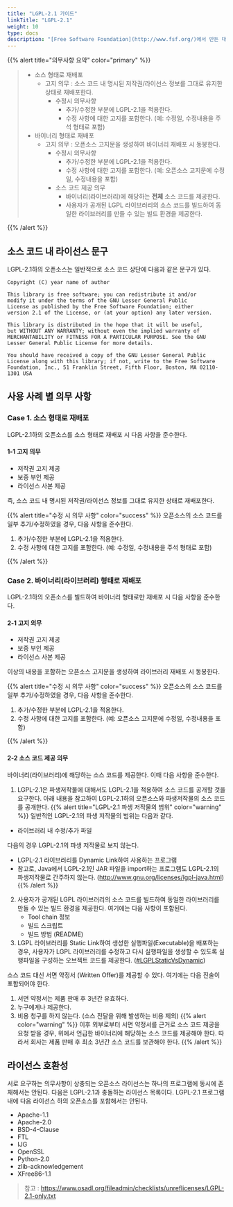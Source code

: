 ```yaml
---
title: "LGPL-2.1 가이드"
linkTitle: "LGPL-2.1"
weight: 10
type: docs
description: "[Free Software Foundation](http://www.fsf.org/)에서 만든 대표적인 Weak Copyleft 라이선스인 [LGPL-2.1](https://www.gnu.org/licenses/old-licenses/lgpl-2.1.html)은 재배포 시 소스 코드 공개를 요구하지만, LGPL Library를 Dynamic Link하여 사용하면 자사의 코드는 공개 대상에 포함되지 않는다. "
---
```


{{% alert title="의무사항 요약" color="primary" %}}
<div class="-bg-100 p-3">

> - 소스 형태로 재배포 
>   - 고지 의무 : 소스 코드 내 명시된 저작권/라이선스 정보를 그대로 유지한 상태로 재배포한다. 
>     - 수정시 의무사항 
>       - 추가/수정한 부분에 LGPL-2.1을 적용한다.
>       - 수정 사항에 대한 고지를 포함한다. (예: 수정일, 수정내용을 주석 형태로 포함)
> - 바이너리 형태로 재배포 
>   - 고지 의무 : 오픈소스 고지문을 생성하여 바이너리 재배포 시 동봉한다. 
>     - 수정시 의무사항
>       - 추가/수정한 부분에 LGPL-2.1을 적용한다.
>       - 수정 사항에 대한 고지를 포함한다. (예: 오픈소스 고지문에 수정일, 수정내용을 포함)
>     - 소스 코드 제공 의무
>       - <span class="-text-warning">바이너리(라이브러리)에 해당하는 **전체** 소스 코드를 제공한다.</span>
>       - 사용자가 공개된 LGPL 라이브러리의 소스 코드를 빌드하여 동일한 라이브러리를 만들 수 있는  <span class="-text-warning">빌드 환경</span>을 제공한다.

</div>
{{% /alert %}}

## 소스 코드 내 라이선스 문구
LGPL-2.1하의 오픈소스는 일반적으로 소스 코드 상단에 다음과 같은 문구가 있다. 

~~~
Copyright (C) year name of author
 
This library is free software; you can redistribute it and/or
modify it under the terms of the GNU Lesser General Public
License as published by the Free Software Foundation; either
version 2.1 of the License, or (at your option) any later version.
 
This library is distributed in the hope that it will be useful,
but WITHOUT ANY WARRANTY; without even the implied warranty of
MERCHANTABILITY or FITNESS FOR A PARTICULAR PURPOSE. See the GNU
Lesser General Public License for more details.
 
You should have received a copy of the GNU Lesser General Public
License along with this library; if not, write to the Free Software
Foundation, Inc., 51 Franklin Street, Fifth Floor, Boston, MA 02110-1301 USA
~~~

## 사용 사례 별 의무 사항
### Case 1. 소스 형태로 재배포 
LGPL-2.1하의 오픈소스를 소스 형태로 재배포 시 다음 사항을 준수한다.

#### 1-1 고지 의무
* 저작권 고지 제공
* 보증 부인 제공
* 라이선스 사본 제공

즉, 소스 코드 내 명시된 저작권/라이선스 정보를 그대로 유지한 상태로 재배포한다. 


{{% alert title="수정 시 의무 사항" color="success" %}}
오픈소스의 소스 코드를 일부 추가/수정하였을 경우, 다음 사항을 준수한다. 

1. 추가/수정한 부분에 LGPL-2.1을 적용한다. 
2. 수정 사항에 대한 고지를 포함한다. (예: 수정일, 수정내용을 주석 형태로 포함)

{{% /alert %}}

### Case 2. 바이너리(라이브러리) 형태로 재배포

LGPL-2.1하의 오픈소스를 빌드하여 바이너리 형태로만 재배포 시 다음 사항을 준수한다. 

#### 2-1 고지 의무
* 저작권 고지 제공
* 보증 부인 제공
* 라이선스 사본 제공

이상의 내용을 포함하는 오픈소스 고지문을 생성하여 라이브러리 재배포 시 동봉한다. 

{{% alert title="수정 시 의무 사항" color="success" %}}
오픈소스의 소스 코드를 일부 추가/수정하였을 경우, 다음 사항을 준수한다. 

1. 추가/수정한 부분에 LGPL-2.1을 적용한다. 
2. 수정 사항에 대한 고지를 포함한다. (예: 오픈소스 고지문에 수정일, 수정내용을 포함)

{{% /alert %}}

#### 2-2 소스 코드 제공 의무
바이너리(라이브러리)에 해당하는 소스 코드를 제공한다. 이때 다음 사항을 준수한다. 

1. LGPL-2.1은 파생저작물에 대해서도 LGPL-2.1을 적용하여 소스 코드를 공개할 것을 요구한다. 아래 내용을 참고하여 LGPL-2.1하의 오픈소스와 파생저작물의 소스 코드를 공개한다.
{{% alert title="LGPL-2.1 파생 저작물의 범위" color="warning" %}}
일반적인 LGPL-2.1의 파생 저작물의 범위는 다음과 같다. 

* 라이브러리 내 수정/추가 파일

다음의 경우 LGPL-2.1의 파생 저작물로 보지 않는다. 

* LGPL-2.1 라이브러리를 Dynamic Link하여 사용하는 프로그램
* 참고로, Java에서 LGPL-2.1인 JAR 파일을 import하는 프로그램도 LGPL-2.1의 파생저작물로 간주하지 않는다. (http://www.gnu.org/licenses/lgpl-java.html) 
{{% /alert %}}
2. 사용자가 공개된 LGPL 라이브러리의 소스 코드를 빌드하여 동일한 라이브러리를 만들 수 있는 빌드 환경을 제공한다. 여기에는 다음 사항이 포함된다. 
   * Tool chain 정보
   * 빌드 스크립트
   * 빌드 방법 (README)
3. LGPL 라이브러리를 Static Link하여 생성한 실행파일(Executable)을 배포하는 경우, 사용자가 LGPL 라이브러리를 수정하고 다시 실행파일을 생성할 수 있도록 실행파일을 구성하는 오브젝트 코드를 제공한다. ([#LGPLStaticVsDynamic](https://www.gnu.org/licenses/gpl-faq.en.html#LGPLStaticVsDynamic))


소스 코드 대신 서면 약정서 (Written Offer)를 제공할 수 있다. 여기에는 다음 진술이 포함되어야 한다. 

1. 서면 약정서는 제품 판매 후 3년간 유효하다.
2. 누구에게나 제공한다.
3. 비용 청구를 하지 않는다. (소스 전달을 위해 발생하는 비용 제외)
{{% alert color="warning" %}}
이후 외부로부터 서면 약정서를 근거로 소스 코드 제공을 요청 받을 경우, 위에서 언급한 바이너리에 해당하는 소스 코드를 제공해야 한다. 따라서 회사는 제품 판매 후 최소 3년간 소스 코드를 보관해야 한다.
{{% /alert %}}

## 라이선스 호환성
서로 요구하는 의무사항이 상충되는 오픈소스 라이선스는 하나의 프로그램에 동시에 존재해서는 안된다. 다음은 LGPL-2.1과 충돌하는 라이선스 목록이다. LGPL-2.1 프로그램 내에 다음 라이선스 하의 오픈소스를 포함해서는 안된다.

* Apache-1.1
* Apache-2.0
* BSD-4-Clause
* FTL
* IJG
* OpenSSL
* Python-2.0
* zlib-acknowledgement
* XFree86-1.1

> 참고 : https://www.osadl.org/fileadmin/checklists/unreflicenses/LGPL-2.1-only.txt
